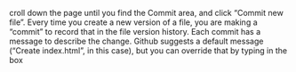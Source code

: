 croll down the page until you find the Commit area, and click “Commit new file”. Every time you create a new version of a file, you are making a “commit” to record that in the file version history. Each commit has a message to describe the change. Github suggests a default message (“Create index.html”, in this case), but you can override that by typing in the box
